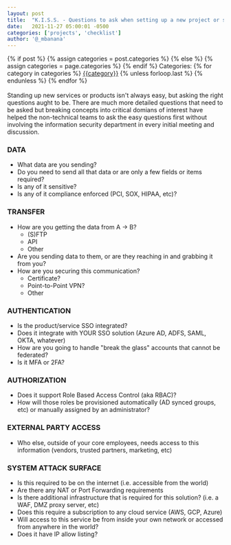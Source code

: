 ```yaml
---
layout: post
title:  "K.I.S.S. - Questions to ask when setting up a new project or service"
date:   2021-11-27 05:00:01 -0500
categories: ['projects', 'checklist']
author: '@_mbanana'
---
```


<div class="post-categories">
  {% if post %}
    {% assign categories = post.categories %}
  {% else %}
    {% assign categories = page.categories %}
  {% endif %}
  Categories: {% for category in categories %}
  <a href="{{site.baseurl}}/categories/#{{category|slugize}}">{{category}}</a>
  {% unless forloop.last %}&nbsp;{% endunless %}
  {% endfor %}
</div>
<br>
Standing up new services or products isn't always easy, but asking the right questions aught to be. There are much more detailed questions that need to be asked but breaking concepts into critical domians of interest have helped the non-technical teams to ask the easy questions first without involving the information security department in every initial meeting and discussion.

### DATA
* What data are you sending?
* Do you need to send all that data or are only a few fields or items required?
* Is any of it sensitive?
* Is any of it compliance enforced (PCI, SOX, HIPAA, etc)?

### TRANSFER
* How are you getting the data from A -> B?
	* (S)FTP
	* API
	* Other
* Are you sending data to them, or are they reaching in and grabbing it from you?
* How are you securing this communication?
	* Certificate?
	* Point-to-Point VPN?
	* Other

### AUTHENTICATION
* Is the product/service SSO integrated?
* Does it integrate with YOUR SSO solution (Azure AD, ADFS, SAML, OKTA, whatever)
* How are you going to handle "break the glass" accounts that cannot be federated?
* Is it MFA or 2FA?

### AUTHORIZATION
* Does it support Role Based Access Control (aka RBAC)?
* How will those roles be provisioned automatically (AD synced groups, etc) or manually assigned by an administrator?

### EXTERNAL PARTY ACCESS
* Who else, outside of your core employees, needs access to this information (vendors, trusted partners, marketing, etc)

### SYSTEM ATTACK SURFACE
* Is this required to be on the internet (i.e. accessible from the world)
* Are there any NAT or Port Forwarding requirements
* Is there additional infrastructure that is required for this solution? (i.e. a WAF, DMZ proxy server, etc)
* Does this require a subscription to any cloud service (AWS, GCP, Azure)
* Will access to this service be from inside your own network or accessed from anywhere in the world?
* Does it have IP allow listing?
